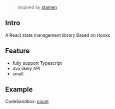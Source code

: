 >  inspired by [stamen](https://github.com/forsigner/stamen)



## Intro

A React state management library Based on Hooks



## Feature

* fully support Typescript
* dva likely API
* small


## Example
CodeSandbox: [count](https://codesandbox.io/s/count-cej5m)
